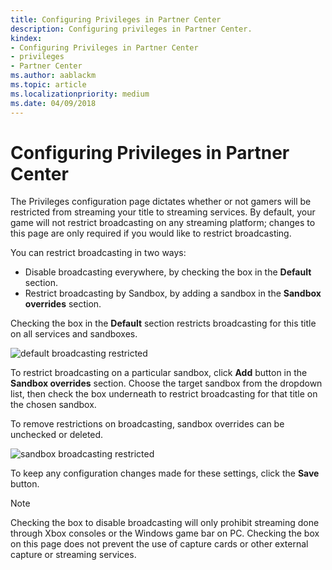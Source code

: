 ```yaml
---
title: Configuring Privileges in Partner Center
description: Configuring privileges in Partner Center.
kindex: 
- Configuring Privileges in Partner Center
- privileges
- Partner Center
ms.author: aablackm
ms.topic: article
ms.localizationpriority: medium
ms.date: 04/09/2018
---
```


# Configuring Privileges in Partner Center

The Privileges configuration page dictates whether or not gamers will be restricted from streaming your title to streaming services.
By default, your game will not restrict broadcasting on any streaming platform; changes to this page are only required if you would like to restrict broadcasting.

You can restrict broadcasting in two ways:
* Disable broadcasting everywhere, by checking the box in the **Default** section.
* Restrict broadcasting by Sandbox, by adding a sandbox in the **Sandbox overrides** section.

Checking the box in the **Default** section restricts broadcasting for this title on all services and sandboxes.

![default broadcasting restricted](../../../../images/dev-center/privileges/default-privileges-check.JPG)

To restrict broadcasting on a particular sandbox, click **Add** button in the **Sandbox overrides** section.
Choose the target sandbox from the dropdown list, then check the box underneath to restrict broadcasting for that title on the chosen sandbox.

To remove restrictions on broadcasting, sandbox overrides can be unchecked or deleted.

![sandbox broadcasting restricted](../../../../images/dev-center/privileges/sandbox-privileges-check.JPG)

To keep any configuration changes made for these settings, click the **Save** button.

> [!NOTE]
> Checking the box to disable broadcasting will only prohibit streaming done through Xbox consoles or the Windows game bar on PC. Checking the box on this page does not prevent the use of capture cards or other external capture or streaming services.
